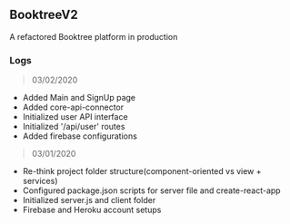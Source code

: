 ## BooktreeV2

A refactored Booktree platform in production

### Logs
> 03/02/2020

* Added Main and SignUp page
* Added core-api-connector
* Initialized user API interface
* Initialized '/api/user' routes
* Added firebase configurations

> 03/01/2020

* Re-think project folder structure(component-oriented vs view + services)
* Configured package.json scripts for server file and create-react-app  
* Initialized server.js and client folder
* Firebase and Heroku account setups
